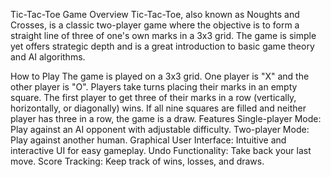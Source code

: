 Tic-Tac-Toe Game
Overview
Tic-Tac-Toe, also known as Noughts and Crosses, is a classic two-player game where the objective is to form a straight line of three of one's own marks in a 3x3 grid. The game is simple yet offers strategic depth and is a great introduction to basic game theory and AI algorithms.

How to Play
The game is played on a 3x3 grid.
One player is "X" and the other player is "O".
Players take turns placing their marks in an empty square.
The first player to get three of their marks in a row (vertically, horizontally, or diagonally) wins.
If all nine squares are filled and neither player has three in a row, the game is a draw.
Features
Single-player Mode: Play against an AI opponent with adjustable difficulty.
Two-player Mode: Play against another human.
Graphical User Interface: Intuitive and interactive UI for easy gameplay.
Undo Functionality: Take back your last move.
Score Tracking: Keep track of wins, losses, and draws.
